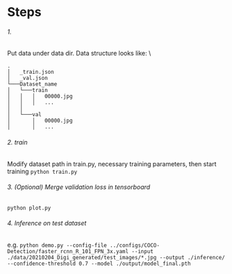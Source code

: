 # Steps

###### 1. 
Put data under data dir. Data structure looks like: \
```
.
│   _train.json
│   _val.json    
└───Dataset_name
│   └───train
│   │   │   00000.jpg
│   │   │   ...
│   │
│   └───val
│       │   00000.jpg
│       │   ...
```
###### 2. train
Modify dataset path in train.py, necessary training parameters, then start training
`python train.py`

###### 3. (Optional) Merge validation loss in tensorboard
`python plot.py`

###### 4. Inference on test dataset
e.g.
`python demo.py --config-file ../configs/COCO-Detection/faster_rcnn_R_101_FPN_3x.yaml --input ./data/20210204_Digi_generated/test_images/*.jpg --output ./inference/ --confidence-threshold 0.7 --model ./output/model_final.pth`



